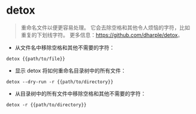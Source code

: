 # detox

> 重命名文件以便更容易处理。
> 它会去除空格和其他令人烦恼的字符，比如重复的下划线字符。
> 更多信息：<https://github.com/dharple/detox>。

- 从文件名中移除空格和其他不需要的字符：

`detox {{path/to/file}}`

- 显示 detox 将如何重命名目录树中的所有文件：

`detox --dry-run -r {{path/to/directory}}`

- 从目录树中的所有文件中移除空格和其他不需要的字符：

`detox -r {{path/to/directory}}`